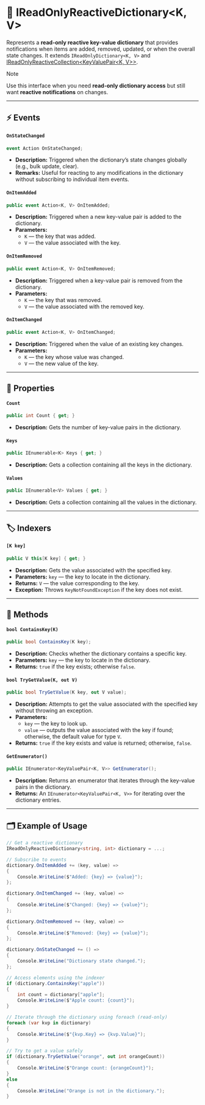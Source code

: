 # 🧩 IReadOnlyReactiveDictionary&lt;K, V&gt;

Represents a **read-only reactive key-value dictionary** that provides notifications when items are added, removed, updated, or when the overall state changes. It extends `IReadOnlyDictionary<K, V>` and [IReadOnlyReactiveCollection<KeyValuePair<K, V>>](IReadOnlyReactiveCollection.md).

> [!NOTE]  
> Use this interface when you need **read-only dictionary access** but still want **reactive notifications** on changes.

---

## ⚡ Events

#### `OnStateChanged`
```csharp
event Action OnStateChanged;
```
- **Description:** Triggered when the dictionary’s state changes globally (e.g., bulk update, clear).
- **Remarks:** Useful for reacting to any modifications in the dictionary without subscribing to individual item events.

#### `OnItemAdded`
```csharp
public event Action<K, V> OnItemAdded;
```
- **Description:** Triggered when a new key-value pair is added to the dictionary.
- **Parameters:**
  - `K` — the key that was added.
  - `V` — the value associated with the key.

#### `OnItemRemoved`
```csharp
public event Action<K, V> OnItemRemoved;
```
- **Description:** Triggered when a key-value pair is removed from the dictionary.
- **Parameters:**
  - `K` — the key that was removed.
  - `V` — the value associated with the removed key.

#### `OnItemChanged`
```csharp
public event Action<K, V> OnItemChanged;
```
- **Description:** Triggered when the value of an existing key changes.
- **Parameters:**
  - `K` — the key whose value was changed.
  - `V` — the new value of the key.

---

## 🔑 Properties

#### `Count`
```csharp
public int Count { get; }
```
- **Description:** Gets the number of key-value pairs in the dictionary.

#### `Keys`
```csharp
public IEnumerable<K> Keys { get; }
```
- **Description:** Gets a collection containing all the keys in the dictionary.

#### `Values`
```csharp
public IEnumerable<V> Values { get; }
```
- **Description:** Gets a collection containing all the values in the dictionary.

---

## 🏷️ Indexers

#### `[K key]`
```csharp
public V this[K key] { get; }
```
- **Description:** Gets the value associated with the specified key.
- **Parameters:** `key` — the key to locate in the dictionary.
- **Returns:** `V` — the value corresponding to the key.
- **Exception:** Throws `KeyNotFoundException` if the key does not exist.

---

## 🏹 Methods

#### `bool ContainsKey(K)`
```csharp
public bool ContainsKey(K key);
```
- **Description:** Checks whether the dictionary contains a specific key.
- **Parameters:** `key` — the key to locate in the dictionary.
- **Returns:** `true` if the key exists; otherwise `false`.

#### `bool TryGetValue(K, out V)`
```csharp
public bool TryGetValue(K key, out V value);
```
- **Description:** Attempts to get the value associated with the specified key without throwing an exception.
- **Parameters:**
  - `key` — the key to look up.
  - `value` — outputs the value associated with the key if found; otherwise, the default value for type `V`.
- **Returns:** `true` if the key exists and value is returned; otherwise, `false`.

#### `GetEnumerator()`
```csharp
public IEnumerator<KeyValuePair<K, V>> GetEnumerator();
```
- **Description:** Returns an enumerator that iterates through the key-value pairs in the dictionary.
- **Returns:** An `IEnumerator<KeyValuePair<K, V>>` for iterating over the dictionary entries.

---

## 🗂 Example of Usage
```csharp
// Get a reactive dictionary
IReadOnlyReactiveDictionary<string, int> dictionary = ...;

// Subscribe to events
dictionary.OnItemAdded += (key, value) =>
{
    Console.WriteLine($"Added: {key} => {value}");
};

dictionary.OnItemChanged += (key, value) =>
{
    Console.WriteLine($"Changed: {key} => {value}");
};

dictionary.OnItemRemoved += (key, value) =>
{
    Console.WriteLine($"Removed: {key} => {value}");
};

dictionary.OnStateChanged += () =>
{
    Console.WriteLine("Dictionary state changed.");
};

// Access elements using the indexer
if (dictionary.ContainsKey("apple"))
{
    int count = dictionary["apple"];
    Console.WriteLine($"Apple count: {count}");
}

// Iterate through the dictionary using foreach (read-only)
foreach (var kvp in dictionary)
{
    Console.WriteLine($"{kvp.Key} => {kvp.Value}");
}

// Try to get a value safely
if (dictionary.TryGetValue("orange", out int orangeCount))
{
    Console.WriteLine($"Orange count: {orangeCount}");
}
else
{
    Console.WriteLine("Orange is not in the dictionary.");
}
```